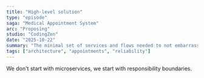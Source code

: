 ```yaml
---
title: "High-level solution"
type: "episode"
saga: "Medical Appointment System"
arc: "Proposing"
studio: "CodingZen"
date: "2025-10-22"
summary: "The minimal set of services and flows needed to not embarrass the clinic."
tags: ["architecture", "appointments", "reliability"]
---
```


We don't start with microservices, we start with responsibility boundaries.

